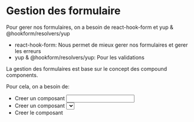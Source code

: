 # Gestion des formulaire
Pour gerer nos formulaires, on a besoin de react-hook-form et yup & @hookform/resolvers/yup

- react-hook-form: Nous permet de mieux gerer nos formulaires et gerer les erreurs
- yup & @hookform/resolvers/yup: Pour les validations

La gestion des formulaires est base sur le concept des compound components.

Pour cela, on a besoin de:
- Creer un composant <Input />
- Creer un composant <Select />
- Creer le composant <Form />